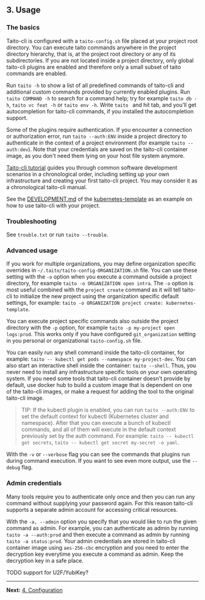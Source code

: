 ## 3. Usage

### The basics

Taito-cli is configured with a `taito-config.sh` file placed at your project root directory. You can execute taito commands anywhere in the project directory hierarchy, that is, at the project root directory or any of its subdirectories. If you are not located inside a project directory, only global taito-cli plugins are enabled and therefore only a small subset of taito commands are enabled.

Run `taito -h` to show a list of all predefined commands of taito-cli and additional custom commands provided by currently enabled plugins. Run `taito COMMAND -h` to search for a command help; try for example `taito db -h`, `taito vc feat -h` or `taito env -h`. Write `taito ` and hit tab, and you'll get autocompletion for taito-cli commands, if you installed the autocompletion support.

Some of the plugins require authentication. If you encounter a connection or authorization error, run `taito --auth:ENV` inside a project directory to authenticate in the context of a project environment (for example `taito --auth:dev`). Note that your credentials are saved on the taito-cli container image, as you don't need them lying on your host file system anymore.

[Taito-cli tutorial](https://github.com/TaitoUnited/taito-cli/tree/dev/docs/tutorial/README.md) guides you through common software development scenarios in a chronological order, including setting up your own infrastructure and creating your first taito-cli project. You may consider it as a chronological taito-cli manual.

See the [DEVELOPMENT.md](https://github.com/TaitoUnited/server-template/blob/master/DEVELOPMENT.md) of the [kubernetes-template](https://github.com/TaitoUnited/server-template) as an example on how to use taito-cli with your project.

### Troubleshooting

See `trouble.txt` or run `taito --trouble`.

### Advanced usage

If you work for multiple organizations, you may define organization specific overrides in `~/.taito/taito-config-ORGANIZATION.sh` file. You can use these setting with the `-o` option when you execute a command outside a project directory, for example `taito -o ORGANIZATION open intra`. The `-o` option is most useful combined with the `project create` command as it will tell taito-cli to initialize the new project using the organization specific default settings, for example: `taito -o ORGANIZATION project create: kubernetes-template`.

You can execute project specific commands also outside the project directory with the `-p` option, for example `taito -p my-project open logs:prod`. This works only if you have configured `git_organization` setting in you personal or organizational `taito-config.sh` file.

You can easily run any shell command inside the taito-cli container, for example: `taito -- kubectl get pods --namespace my-project-dev`. You can also start an interactive shell inside the container: `taito --shell`. Thus, you never need to install any infrastructure specific tools on your own operating system. If you need some tools that taito-cli container doesn't provide by default, use docker hub to build a custom image that is dependent on one of the taito-cli images, or make a request for adding the tool to the original taito-cli image.

> TIP: If the kubectl plugin is enabled, you can run `taito --auth:ENV` to set the default context for kubectl (Kubernetes cluster and namespace). After that you can execute a bunch of kubectl commands, and all of them will execute in the default context previously set by the auth command. For example: `taito -- kubectl get secrets`, `taito -- kubectl get secret my-secret -o yaml`.

With the `-v` or `--verbose` flag you can see the commands that plugins run during command execution. If you want to see even more output, use the `--debug` flag.

### Admin credentials

Many tools require you to authenticate only once and then you can run any command without supplying your password again. For this reason taito-cli supports a separate admin account for accessing critical resources.

With the `-a, --admin` option you specify that you would like to run the given command as admin. For example, you can authenticate as admin by running `taito -a --auth:prod` and then execute a command as admin by running `taito -a status:prod`. Your admin credentials are stored in taito-cli container image using `aes-256-cbc` encryption and you need to enter the decryption key everytime you execute a command as admin. Keep the decryption key in a safe place.

TODO support for U2F/YubiKey?

---

**Next:** [4. Configuration](04-configuration.md)

